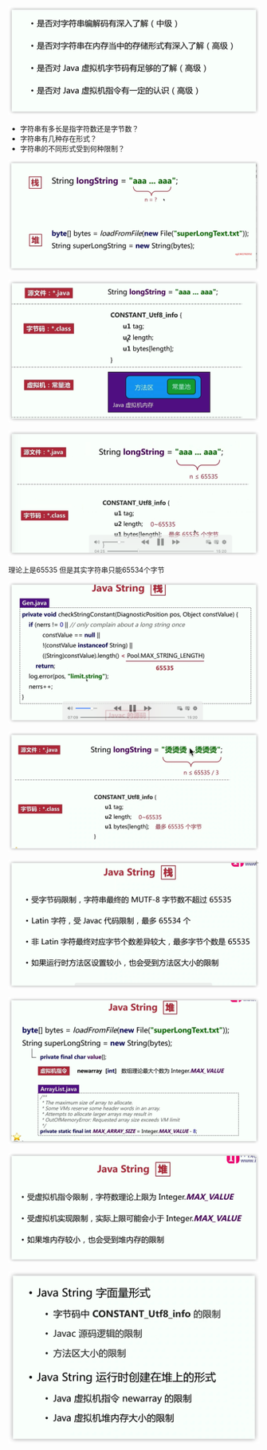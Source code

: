![image-20210203110606254](图片/Untitled.assets/image-20210203110606254.png)

- 字符串有多长是指字符数还是字节数？
- 字符串有几种存在形式？
- 字符串的不同形式受到何种限制？

![image-20210203111308090](图片/Untitled.assets/image-20210203111308090.png)

![image-20210203111335071](图片/Untitled.assets/image-20210203111335071.png)

![image-20210203111516605](图片/Untitled.assets/image-20210203111516605.png)

理论上是65535 但是其实字符串只能65534个字节

![image-20210203114740224](图片/Untitled.assets/image-20210203114740224.png)

![image-20210203115650696](图片/Untitled.assets/image-20210203115650696.png)

![image-20210203115831215](图片/Untitled.assets/image-20210203115831215.png)

![image-20210203115925175](图片/Untitled.assets/image-20210203115925175.png)

  ![image-20210203120047155](图片/Untitled.assets/image-20210203120047155.png)

![image-20210203120158129](图片/Untitled.assets/image-20210203120158129.png)